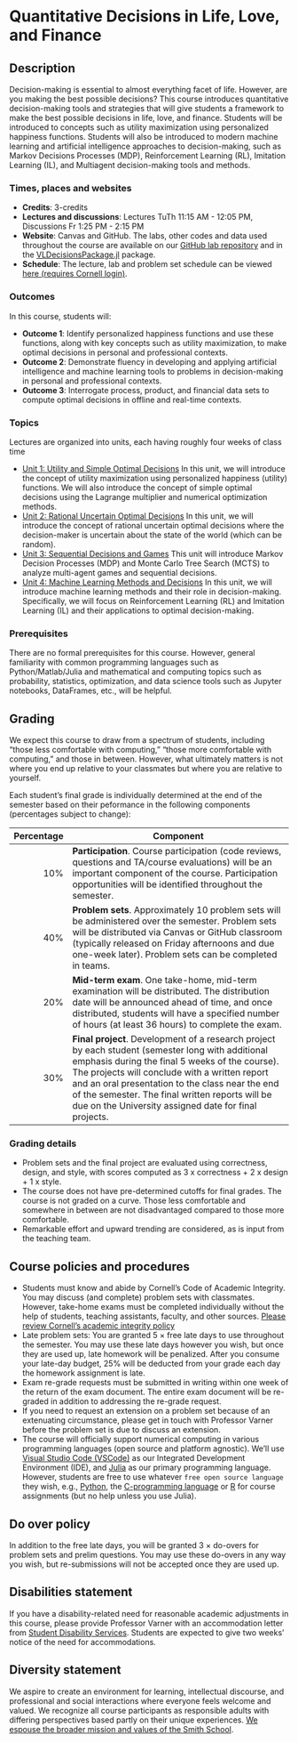 # Quantitative Decisions in Life, Love, and Finance

## Description
Decision-making is essential to almost everything facet of life. However, are you making the best possible decisions? This course introduces quantitative decision-making tools and strategies that will give students a framework to make the best possible decisions in life, love, and finance. Students will be introduced to concepts such as utility maximization using personalized happiness functions. Students will also be introduced to modern machine learning and artificial intelligence approaches to decision-making, such as Markov Decisions Processes (MDP), Reinforcement Learning (RL), Imitation Learning (IL), and Multiagent decision-making tools and methods. 

### Times, places and websites
* __Credits__: 3-credits
* __Lectures and discussions__: Lectures TuTh 11:15 AM - 12:05 PM, Discussions Fr 1:25 PM - 2:15 PM
* __Website__: Canvas and GitHub. The labs, other codes and data used throughout the course are available on our [GitHub lab repository](https://github.com/varnerlab/CHEME-5760-Labs-F23.git) and in the [VLDecisionsPackage.jl](https://github.com/varnerlab/VLDecisionsPackage.jl) package.
* __Schedule__: The lecture, lab and problem set schedule can be viewed [here (requires Cornell login)](https://cornell.box.com/s/t28fw49opylf5kdfwwwmdg5pgtgy0kc3).

### Outcomes
In this course, students will:
* __Outcome 1__: Identify personalized happiness functions and use these functions, along with key concepts such as utility maximization, to make optimal decisions in personal and professional contexts.  
* __Outcome 2__: Demonstrate fluency in developing and applying artificial intelligence and machine learning tools to problems in decision-making in personal and professional contexts.  
* __Outcome 3__: Interrogate process, product, and financial data sets to compute optimal decisions in offline and real-time contexts.   

### Topics
Lectures are organized into units, each having roughly four weeks of class time
* [Unit 1: Utility and Simple Optimal Decisions](./unit-1-simpledecisions/simpledecisions-landing.md) In this unit, we will introduce the concept of utility maximization using personalized happiness (utility) functions. We will also introduce the concept of simple optimal decisions using the Lagrange multiplier and numerical optimization methods.
* [Unit 2: Rational Uncertain Optimal Decisions](./unit-2-uncertainty/uncertainty-landing.md) In this unit, we will introduce the concept of rational uncertain optimal decisions where the decision-maker is uncertain about the state of the world (which can be random).
* [Unit 3: Sequential Decisions and Games](./unit-3-planning/planning-landing.md) This unit will introduce Markov Decision Processes (MDP) and Monte Carlo Tree Search (MCTS) to analyze multi-agent games and sequential decisions.
* [Unit 4: Machine Learning Methods and Decisions](./unit-4-learning/learning-landing.md) In this unit, we will introduce machine learning methods and their role in decision-making. Specifically, we will focus on Reinforcement Learning (RL) and Imitation Learning (IL) and their applications to optimal decision-making.

### Prerequisites
There are no formal prerequisites for this course. However, general familiarity with common programming languages such as Python/Matlab/Julia and mathematical and computing topics such as probability, statistics, optimization, and data science tools such as Jupyter notebooks, DataFrames, etc., will be helpful.

## Grading
We expect this course to draw from a spectrum of students, including “those less comfortable with computing,” “those more comfortable with computing,” and those in between. However, what ultimately matters is not where you end up relative to your classmates but where you are relative to yourself. 

Each student’s final grade is individually determined at the end of the semester based on their peformance in the following components (percentages subject to change):

| Percentage | Component |
| ----------: | --------- |
| 10%	| __Participation__. Course participation (code reviews, questions and TA/course evaluations) will be an important component of the course. Participation opportunities will be identified throughout the semester. |
| 40%	| __Problem sets__. Approximately 10 problem sets will be administered over the semester. Problem sets will be distributed via Canvas or GitHub classroom (typically released on Friday afternoons and due one-week later). Problem sets can be completed in teams. |
| 20%	| __Mid-term exam__. One take-home, mid-term examination will be distributed. The distribution date will be announced ahead of time, and once distributed, students will have a specified number of hours (at least 36 hours) to complete the exam. |
| 30%	| __Final project__. Development of a research project by each student (semester long with additional emphasis during the final 5 weeks of the course). The projects will conclude with a written report and an oral presentation to the class near the end of the semester. The final written reports will be due on the University assigned date for final projects. |

### Grading details
* Problem sets and the final project are evaluated using correctness, design, and style, with scores computed as 3 x correctness + 2 x design + 1 x style.
* The course does not have pre-determined cutoffs for final grades. The course is not graded on a curve. Those less comfortable and somewhere in between are not disadvantaged compared to those more comfortable.
* Remarkable effort and upward trending are considered, as is input from the teaching team. 


## Course policies and procedures
* Students must know and abide by Cornell’s Code of Academic Integrity. You may discuss (and complete) problem sets with classmates. However, take-home exams must be completed individually without the help of students, teaching assistants, faculty, and other sources. [Please review Cornell’s academic integrity policy](http://cuinfo.cornell.edu/Academic/AIC.html)
* Late problem sets: You are granted 5 $\times$ free late days to use throughout the semester. You may use these late days however you wish, but once they are used up, late homework will be penalized. After you consume your late-day budget, 25% will be deducted from your grade each day the homework assignment is late. 
* Exam re-grade requests must be submitted in writing within one week of the return of the exam document. The entire exam document will be re-graded in addition to addressing the re-grade request. 
* If you need to request an extension on a problem set because of an extenuating circumstance, please get in touch with Professor Varner before the problem set is due to discuss an extension. 
* The course will officially support numerical computing in various programming languages (open source and platform agnostic). We’ll use [Visual Studio Code (VSCode)](https://code.visualstudio.com) as our Integrated Development Environment (IDE), and [Julia](https://julialang.org/downloads/) as our primary programming language. However, students are free to use whatever `free open source language` they wish, e.g., [Python](https://www.python.org), the [C-programming language](https://gcc.gnu.org) or [R](https://www.r-project.org) for course assignments (but no help unless you use Julia).

## Do over policy
In addition to the free late days, you will be granted 3 $\times$ do-overs for problem sets and prelim questions. You may use these do-overs in any way you wish, but re-submissions will not be accepted once they are used up.

## Disabilities statement
If you have a disability-related need for reasonable academic adjustments in this course, please provide Professor Varner with an accommodation letter from [Student Disability Services](https://sds.cornell.edu). Students are expected to give two weeks’ notice of the need for accommodations.  

## Diversity statement
We aspire to create an environment for learning, intellectual discourse, and professional and social interactions where everyone feels welcome and valued. We recognize all course participants as responsible adults with differing perspectives based partly on their unique experiences. [We espouse the broader mission and values of the Smith School](https://www.cheme.cornell.edu/cbe/about/mission).

